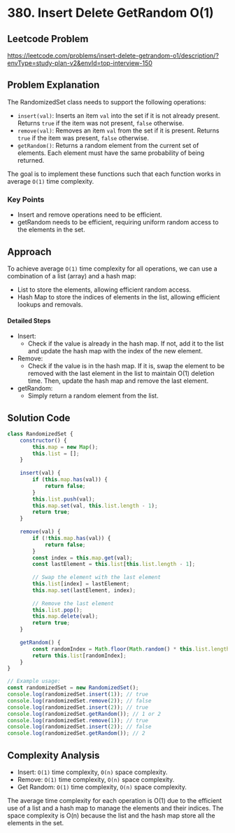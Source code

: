 # 380. Insert Delete GetRandom O(1)

## Leetcode Problem
https://leetcode.com/problems/insert-delete-getrandom-o1/description/?envType=study-plan-v2&envId=top-interview-150

## Problem Explanation
The RandomizedSet class needs to support the following operations:

- `insert(val)`: Inserts an item `val` into the set if it is not already present. Returns `true` if the item was not present, `false` otherwise.
- `remove(val)`: Removes an item `val` from the set if it is present. Returns `true` if the item was present, `false` otherwise.
- `getRandom()`: Returns a random element from the current set of elements. Each element must have the same probability of being returned.

The goal is to implement these functions such that each function works in average `O(1)` time complexity.

### Key Points
- Insert and remove operations need to be efficient.
- getRandom needs to be efficient, requiring uniform random access to the elements in the set.

## Approach
To achieve average `O(1)` time complexity for all operations, we can use a combination of a list (array) and a hash map:
- List to store the elements, allowing efficient random access.
- Hash Map to store the indices of elements in the list, allowing efficient lookups and removals.
#### Detailed Steps
- Insert:
    - Check if the value is already in the hash map. If not, add it to the list and update the hash map with the index of the new element.
- Remove:
    - Check if the value is in the hash map. If it is, swap the element to be removed with the last element in the list to maintain O(1) deletion time. Then, update the hash map and remove the last element.
- getRandom:
    - Simply return a random element from the list.
 
## Solution Code
```javascript
class RandomizedSet {
    constructor() {
        this.map = new Map();
        this.list = [];
    }
    
    insert(val) {
        if (this.map.has(val)) {
            return false;
        }
        this.list.push(val);
        this.map.set(val, this.list.length - 1);
        return true;
    }
    
    remove(val) {
        if (!this.map.has(val)) {
            return false;
        }
        const index = this.map.get(val);
        const lastElement = this.list[this.list.length - 1];
        
        // Swap the element with the last element
        this.list[index] = lastElement;
        this.map.set(lastElement, index);
        
        // Remove the last element
        this.list.pop();
        this.map.delete(val);
        return true;
    }
    
    getRandom() {
        const randomIndex = Math.floor(Math.random() * this.list.length);
        return this.list[randomIndex];
    }
}

// Example usage:
const randomizedSet = new RandomizedSet();
console.log(randomizedSet.insert(1)); // true
console.log(randomizedSet.remove(2)); // false
console.log(randomizedSet.insert(2)); // true
console.log(randomizedSet.getRandom()); // 1 or 2
console.log(randomizedSet.remove(1)); // true
console.log(randomizedSet.insert(2)); // false
console.log(randomizedSet.getRandom()); // 2
```

## Complexity Analysis
- Insert: `O(1)` time complexity, `O(n)` space complexity.
- Remove: `O(1)` time complexity, `O(n)` space complexity.
- Get Random: `O(1)` time complexity, `O(n)` space complexity.


The average time complexity for each operation is O(1) due to the efficient use of a list and a hash map to manage the elements and their indices. The space complexity is O(n) because the list and the hash map store all the elements in the set.

